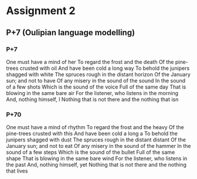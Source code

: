 # Assignment 2

## P+7 (Oulipian language modelling)

### P+7

One must have a mind of her
To regard the frost and the death
Of the pine-trees crusted with oil
And have been cold a long way
To behold the junipers shagged with white
The spruces rough in the distant horizon
Of the January sun; and not to have
Of any misery in the sound of the sound
In the sound of a few shots
Which is the sound of the voice
Full of the same day
That is blowing in the same bare air
For the listener, who listens in the morning
And, nothing himself, I
Nothing that is not there and the nothing that isn

### P+70

One must have a mind of rhythm
To regard the frost and the heavy
Of the pine-trees crusted with this
And have been cold a long a
To behold the junipers shagged with dust
The spruces rough in the distant distant
Of the January sun; and not to eat
Of any misery in the sound of the hammer
In the sound of a few steps
Which is the sound of the bullet
Full of the same shape
That is blowing in the same bare wind
For the listener, who listens in the past
And, nothing himself, yet
Nothing that is not there and the nothing that lives
